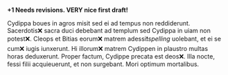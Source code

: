 **+1 Needs revisions.  VERY nice first draft!**

Cydippa boues in agros misit sed ei ad tempus non reddiderunt. Sacerdotis❌ sacra duci debebant ad templum sed Cydippa in uiam non potest❌. Cleops et Bitias eorum❌ matrem adessi❗️*spelling* uolebant, et ei se cum❌ iugis iunxerunt. Hi illorum❌ matrem Cydippen in plaustro multas horas deduxerunt. Proper factum, Cydippe precata est deos❌. Illa nocte, fessi filii acquieuerunt, et non surgebant. Mori optimum mortalibus. 
